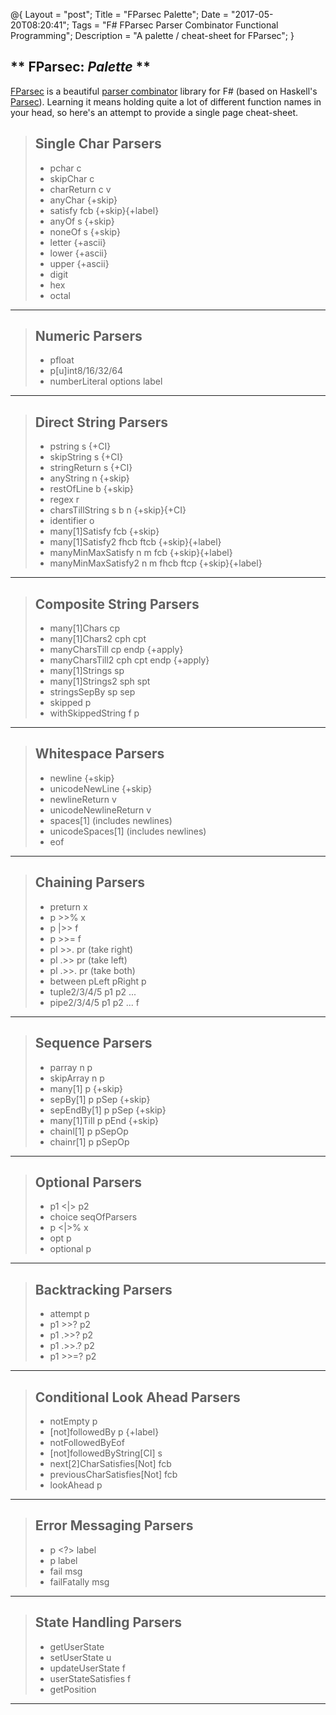 @{
    Layout = "post";
    Title = "FParsec Palette";
    Date = "2017-05-20T08:20:41";
    Tags = "F# FParsec Parser Combinator Functional Programming";
    Description = "A palette / cheat-sheet for FParsec";
}

** FParsec: _Palette_ **
-------------------------------------------------

[FParsec](http://www.quanttec.com/fparsec/) is a beautiful [parser combinator](https://en.wikipedia.org/wiki/Parser_combinator)
library for F# (based on Haskell's [Parsec](https://wiki.haskell.org/Parsec)). Learning it means holding quite a lot of different
function names in your head, so here's an attempt to provide a single page cheat-sheet.

<div class="palette fewerColumnsPalette">

> ## Single Char Parsers ##
> * pchar c
> * skipChar c
> * charReturn c v
> * anyChar {+skip}
> * satisfy fcb {+skip}{+label}
> * anyOf s {+skip}
> * noneOf s {+skip}
> * letter {+ascii}
> * lower {+ascii}
> * upper {+ascii}
> * digit
> * hex
> * octal

---

> ## Numeric Parsers ##
> * pfloat
> * p[u]int8/16/32/64
> * numberLiteral options label

---

> ## Direct String Parsers ##
> * pstring s {+CI}
> * skipString s {+CI}
> * stringReturn s {+CI}
> * anyString n {+skip}
> * restOfLine b {+skip}
> * regex r
> * charsTillString s b n {+skip}{+CI}
> * identifier o
> * many[1]Satisfy fcb {+skip}
> * many[1]Satisfy2 fhcb ftcb {+skip}{+label}
> * manyMinMaxSatisfy n m fcb {+skip}{+label}
> * manyMinMaxSatisfy2 n m fhcb ftcp {+skip}{+label}

---

> ## Composite String Parsers ##
> * many[1]Chars cp
> * many[1]Chars2 cph cpt
> * manyCharsTill cp endp {+apply}
> * manyCharsTill2 cph cpt endp {+apply}
> * many[1]Strings sp
> * many[1]Strings2 sph spt
> * stringsSepBy sp sep
> * skipped p
> * withSkippedString f p

---

> ## Whitespace Parsers ##
> * newline {+skip}
> * unicodeNewLine {+skip}
> * newlineReturn v
> * unicodeNewlineReturn v
> * spaces[1] (includes newlines)
> * unicodeSpaces[1] (includes newlines)
> * eof

---

> ## Chaining Parsers ##
> * preturn x
> * p >>% x
> * p |>> f
> * p >>= f
> * pl >>. pr (take right)
> * pl .>> pr (take left)
> * pl .>>. pr (take both)
> * between pLeft pRight p
> * tuple2/3/4/5 p1 p2 ...
> * pipe2/3/4/5 p1 p2 ... f

---

> ## Sequence Parsers ##
> * parray n p
> * skipArray n p
> * many[1] p {+skip}
> * sepBy[1] p pSep {+skip}
> * sepEndBy[1] p pSep {+skip}
> * many[1]Till p pEnd {+skip}
> * chainl[1] p pSepOp
> * chainr[1] p pSepOp

---

> ## Optional Parsers ##
> * p1 <|> p2
> * choice seqOfParsers
> * p <|>% x
> * opt p
> * optional p

---

> ## Backtracking Parsers ##
> * attempt p
> * p1 >>? p2
> * p1 .>>? p2
> * p1 .>>.? p2
> * p1 >>=? p2

---

> ## Conditional Look Ahead Parsers ##
> * notEmpty p
> * [not]followedBy p {+label}
> * notFollowedByEof
> * [not]followedByString[CI] s
> * next[2]CharSatisfies[Not] fcb
> * previousCharSatisfies[Not] fcb
> * lookAhead p

---

> ## Error Messaging Parsers ##
> * p <?> label
> * p <??> label
> * fail msg
> * failFatally msg

---

> ## State Handling Parsers ##
> * getUserState
> * setUserState u
> * updateUserState f
> * userStateSatisfies f
> * getPosition

---

</div>